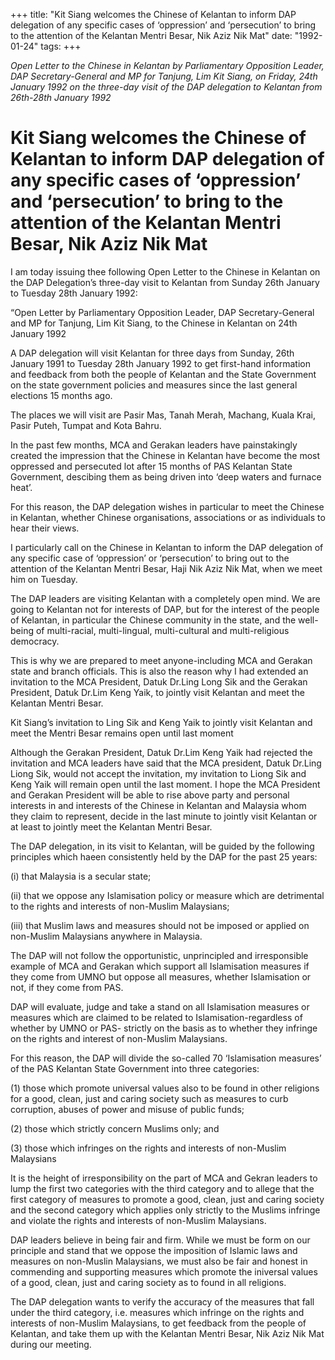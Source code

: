 +++ 
title: "Kit Siang welcomes the Chinese of Kelantan to inform DAP delegation of any specific cases of ‘oppression’ and ‘persecution’ to bring to the attention of the Kelantan Mentri Besar, Nik Aziz Nik Mat"
date: "1992-01-24"
tags:
+++

_Open Letter to the Chinese in Kelantan by Parliamentary Opposition Leader, DAP Secretary-General and MP for Tanjung, Lim Kit Siang, on Friday, 24th January 1992 on the three-day visit of the DAP delegation to Kelantan from 26th-28th January 1992_

# Kit Siang welcomes the Chinese of Kelantan to inform DAP delegation of any specific cases of ‘oppression’ and ‘persecution’ to bring to the attention of the Kelantan Mentri Besar, Nik Aziz Nik Mat

I am today issuing thee following Open Letter to the Chinese in Kelantan on the DAP Delegation’s three-day visit to Kelantan from Sunday 26th January to Tuesday 28th January 1992:</u>

“Open Letter by Parliamentary Opposition Leader, DAP Secretary-General and MP for Tanjung, Lim Kit Siang, to the Chinese in Kelantan on 24th January 1992

A DAP delegation will visit Kelantan for three days from Sunday, 26th January 1991 to Tuesday 28th January 1992 to get first-hand information and feedback from both the people of Kelantan and the State Government on the state government policies and measures since the last general elections 15 months ago.

The places we will visit are Pasir Mas, Tanah Merah, Machang, Kuala Krai, Pasir Puteh, Tumpat and Kota Bahru.

In the past few months, MCA and Gerakan leaders have painstakingly created the impression that the Chinese in Kelantan have become the most oppressed and persecuted lot after 15 months of PAS Kelantan State Government, descibing them as being driven into ‘deep waters and furnace heat’.

For this reason, the DAP delegation wishes in particular to meet the Chinese in Kelantan, whether Chinese organisations, associations or as individuals to hear their views.

I particularly call on the Chinese in Kelantan to inform the DAP delegation of any specific case of ‘oppression’ or ‘persecution’ to bring out to the attention of the Kelantan Mentri Besar, Haji Nik Aziz Nik Mat, when we meet him on Tuesday.

 The DAP leaders are visiting Kelantan with a completely open mind. We are going to Kelantan not for interests of DAP, but for the interest of the people of Kelantan, in particular the Chinese community in the state, and the well-being of multi-racial, multi-lingual, multi-cultural and multi-religious democracy.

This is why we are prepared to meet anyone-including MCA and Gerakan state and branch officials. This is also the reason why I had extended an invitation to the MCA President, Datuk Dr.Ling Long Sik and the Gerakan President, Datuk Dr.Lim Keng Yaik, to jointly visit Kelantan and meet the Kelantan Mentri Besar.

Kit Siang’s invitation to Ling Sik and Keng Yaik to jointly visit Kelantan and meet the Mentri Besar remains open until last moment

Although the Gerakan President, Datuk Dr.Lim Keng Yaik had rejected the invitation and MCA leaders have said that the MCA president, Datuk Dr.Ling Liong Sik, would not accept the invitation, my invitation to Liong Sik and Keng Yaik will remain open until the last moment.
I hope the MCA President and Gerakan President will be able to rise above party and personal interests in and interests of the Chinese in Kelantan and Malaysia whom they claim to represent, decide in the last minute to jointly visit Kelantan or at least to jointly meet the Kelantan Mentri Besar.

The DAP delegation, in its visit to Kelantan, will be guided by the following principles which haeen consistently held by the DAP for the past 25 years:

(i) that Malaysia is a secular state;

(ii) that we oppose any Islamisation policy or measure which are detrimental to the rights and interests of non-Muslim Malaysians;

(iii) that Muslim laws and measures should not be imposed or applied on non-Muslim Malaysians anywhere in Malaysia.

The DAP will not follow the opportunistic, unprincipled and irresponsible example of MCA and Gerakan which support all Islamisation measures if they come from UMNO but oppose all measures, whether Islamisation or not, if they come from PAS.

DAP will evaluate, judge and take a stand on all Islamisation measures or measures which are claimed to be related to Islamisation-regardless of whether by UMNO or PAS- strictly on the basis as to whether they infringe on the rights and interest of non-Muslim Malaysians.

For this reason, the DAP will divide the so-called 70 ‘Islamisation measures’ of the PAS Kelantan State Government into three categories:

(1) those which promote universal values also to be found in other religions for a good, clean, just and caring society such as measures to curb corruption, abuses of power and misuse of public funds;

(2) those which strictly concern Muslims only; and

(3) those which infringes on the rights and interests of non-Muslim Malaysians

It is the height of irresponsibility on the part of MCA and Gekran leaders to lump the first two categories with the third category and to allege that the first category of measures to promote a good, clean, just and caring society and the second category which applies only strictly to the Muslims infringe and violate the rights and interests of non-Muslim Malaysians.

DAP leaders believe in being fair and firm. While we must be form on our principle and stand that we oppose the imposition of Islamic laws and measures on non-Muslin Malaysians, we must also be fair and honest in commending and supporting measures which promote the iniversal values of a good, clean, just and caring society as to found in all religions.

The DAP delegation wants to verify the accuracy of the measures that fall under the third category, i.e. measures which infringe on the rights and interests of non-Muslim Malaysians, to get feedback from the people of Kelantan, and take them up with the Kelantan Mentri Besar, Nik Aziz Nik Mat during our meeting.
 
